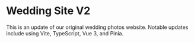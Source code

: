 # Wedding Site V2

This is an update of our original wedding photos website. Notable updates include using Vite, TypeScript, Vue 3, and Pinia.
